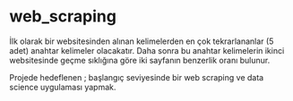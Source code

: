 # web_scraping
İlk olarak bir websitesinden alınan kelimelerden en çok tekrarlananlar (5 adet) anahtar kelimeler olacakatır.
Daha sonra bu anahtar kelimelerin ikinci websitesinde geçme sıklığına göre iki sayfanın benzerlik oranı bulunur.

Projede hedeflenen ; başlangıç seviyesinde bir web scraping ve data science uygulaması yapmak.
